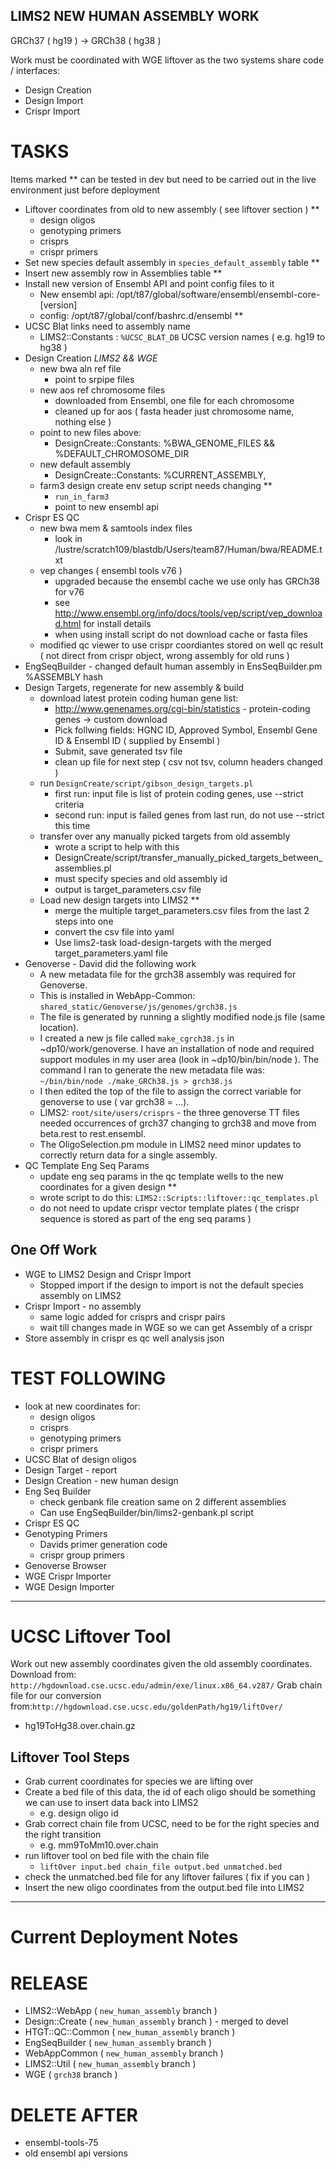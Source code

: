 LIMS2 NEW HUMAN ASSEMBLY WORK
-----------------------------

GRCh37 ( hg19 ) -> GRCh38 ( hg38 )

Work must be coordinated with WGE liftover as the two systems share code / interfaces:
- Design Creation
- Design Import
- Crispr Import

# TASKS 
Items marked ** can be tested in dev but need to be carried out in the live environment just before deployment

- Liftover coordinates from old to new assembly ( see liftover section ) **
    - design oligos
    - genotyping primers
    - crisprs
    - crispr primers
- Set new species default assembly in `species_default_assembly` table **
- Insert new assembly row in Assemblies table **
- Install new version of Ensembl API and point config files to it
    - New ensembl api: /opt/t87/global/software/ensembl/ensembl-core-[version]
    - config: /opt/t87/global/conf/bashrc.d/ensembl **
- UCSC Blat links need to assembly name
    - LIMS2::Constants : `%UCSC_BLAT_DB` UCSC version names ( e.g. hg19 to hg38 )
- Design Creation *LIMS2 && WGE*
    - new bwa aln ref file
        - point to srpipe files
    - new aos ref chromosome files
       - downloaded from Ensembl, one file for each chromosome
       - cleaned up for aos ( fasta header just chromosome name, nothing else )
    - point to new files above:
        - DesignCreate::Constants: %BWA_GENOME_FILES && %DEFAULT_CHROMOSOME_DIR
    - new default assembly
        - DesignCreate::Constants: %CURRENT_ASSEMBLY,
    - farm3 design create env setup script needs changing **
        - `run_in_farm3`
        - point to new ensembl api
- Crispr ES QC
    - new bwa mem & samtools index files
        - look in /lustre/scratch109/blastdb/Users/team87/Human/bwa/README.txt
    - vep changes ( ensembl tools v76 )
        - upgraded because the ensembl cache we use only has GRCh38 for v76
        - see http://www.ensembl.org/info/docs/tools/vep/script/vep_download.html for install details
        - when using install script do not download cache or fasta files
    - modified qc viewer to use crispr coordiantes stored on well qc result ( not direct from crispr object, wrong assembly for old runs )
- EngSeqBuilder - changed default human assembly in EnsSeqBuilder.pm %ASSEMBLY hash
- Design Targets, regenerate for new assembly & build
    - download latest protein coding human gene list:
        - http://www.genenames.org/cgi-bin/statistics - protein-coding genes -> custom download
        - Pick follwing fields: HGNC ID, Approved Symbol, Ensembl Gene ID & Ensembl ID ( supplied by Ensembl )
        - Submit, save generated tsv file
        - clean up file for next step ( csv not tsv, column headers changed )
    - run `DesignCreate/script/gibson_design_targets.pl`
        - first run: input file is list of protein coding genes, use --strict criteria
        - second run: input is failed genes from last run, do not use --strict this time
    - transfer over any manually picked targets from old assembly
        - wrote a script to help with this
        - DesignCreate/script/transfer_manually_picked_targets_between_assemblies.pl
        - must specify species and old assembly id
        - output is target_parameters.csv file
    - Load new design targets into LIMS2 **
        - merge the multiple target_parameters.csv files from the last 2 steps into one
        - convert the csv file into yaml
        - Use lims2-task load-design-targets with the merged target_parameters.yaml file
- Genoverse - David did the following work
    - A new metadata file for the grch38 assembly was required for Genoverse.
    - This is installed in WebApp-Common: `shared_static/Genoverse/js/genomes/grch38.js`
    - The file is generated by running a slightly modified node.js file (same location).
    - I created a new js file called `make_cgrch38.js` in ~dp10/work/genoverse. I have an installation of node and required support modules in my user area (look in ~dp10/bin/bin/node ). The command I ran to generate the new metadata file was:
      `~/bin/bin/node ./make_GRCh38.js > grch38.js`
    - I then edited the top of the file to assign the correct variable for genoverse to use ( var grch38 = ...).
    - LIMS2: `root/site/users/crisprs` - the three genoverse TT files needed occurrences of grch37 changing to grch38 and move from beta.rest to rest.ensembl.
    - The OligoSelection.pm module in LIMS2 need minor updates to correctly return data for a single assembly. 
- QC Template Eng Seq Params
    - update eng seq params in the qc template wells to the new coordinates for a given design **
    - wrote script to do this: `LIMS2::Scripts::liftover::qc_templates.pl`
    - do not need to update crispr vector template plates ( the crispr sequence is stored as part of the eng seq params )

## One Off Work
- WGE to LIMS2 Design and Crispr Import
    - Stopped import if the design to import is not the default species assembly on LIMS2
- Crispr Import - no assembly
    - same logic added for crisprs and crispr pairs
    - wait till changes made in WGE so we can get Assembly of a crispr
- Store assembly in crispr es qc well analysis json 

# TEST FOLLOWING
- look at new coordinates for:
    - design oligos
    - crisprs
    - genotyping primers
    - crispr primers
- UCSC Blat of design oligos
- Design Target - report
- Design Creation - new human design
- Eng Seq Builder
    - check genbank file creation same on 2 different assemblies
    - Can use EngSeqBuilder/bin/lims2-genbank.pl script
- Crispr ES QC
- Genotyping Primers
    - Davids primer generation code 
    - crispr group primers
- Genoverse Browser
- WGE Crispr Importer
- WGE Design Importer

-----------------------------

# UCSC Liftover Tool
Work out new assembly coordinates given the old assembly coordinates.
Download from: `http://hgdownload.cse.ucsc.edu/admin/exe/linux.x86_64.v287/`
Grab chain file for our conversion from:`http://hgdownload.cse.ucsc.edu/goldenPath/hg19/liftOver/`
- hg19ToHg38.over.chain.gz

## Liftover Tool Steps
- Grab current coordinates for species we are lifting over
- Create a bed file of this data, the id of each oligo should be something we can use to insert data back into LIMS2
    - e.g. design oligo id
- Grab correct chain file from UCSC, need to be for the right species and the right transition
    - e.g. mm9ToMm10.over.chain
- run liftover tool on bed file with the chain file
    - `liftOver input.bed chain_file output.bed unmatched.bed`
- check the unmatched.bed file for any liftover failures ( fix if you can )
- Insert the new oligo coordinates from the output.bed file into LIMS2

-----------------------------

# Current Deployment Notes

# RELEASE
- LIMS2::WebApp ( `new_human_assembly` branch )
- Design::Create ( `new_human_assembly` branch ) - merged to devel
- HTGT::QC::Common ( `new_human_assembly` branch )
- EngSeqBuilder  ( `new_human_assembly` branch )
- WebAppCommon ( `new_human_assembly` branch )
- LIMS2::Util  ( `new_human_assembly` branch )
- WGE ( `grch38` branch )

# DELETE AFTER
- ensembl-tools-75
- old ensembl api versions
